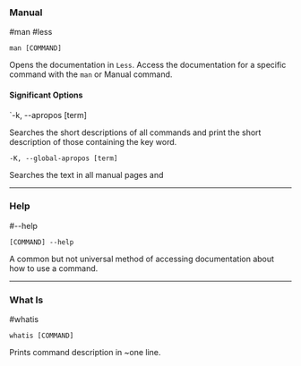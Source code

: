 ### Manual
#man #less

`man [COMMAND]`

Opens the documentation in `Less`. Access the documentation for a specific command with the `man` or Manual command.

#### Significant Options

`-k, --apropos [term]

Searches the short descriptions of all commands and print the short description of those containing the key word.

`-K, --global-apropos [term]`

Searches the text in all manual pages and 

---
### Help
#--help

`[COMMAND] --help`

A common but not universal method of accessing documentation about how to use a command.

---
### What Is
#whatis

`whatis [COMMAND]`

Prints command description in ~one line.